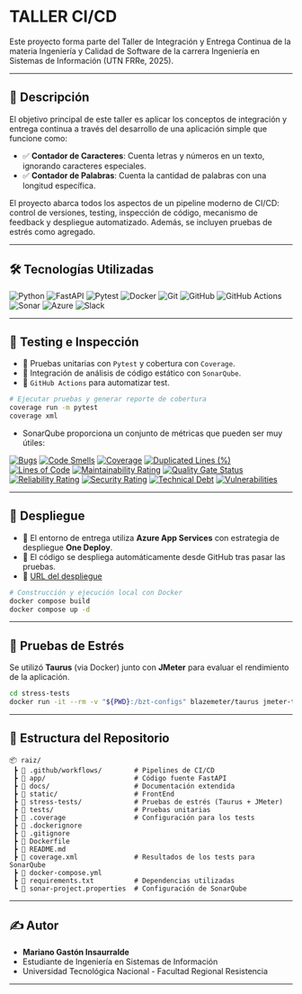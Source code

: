 # TALLER CI/CD

Este proyecto forma parte del Taller de Integración y Entrega Continua de la materia Ingeniería y Calidad de Software de la carrera Ingeniería en Sistemas de Información (UTN FRRe, 2025).

---

## 📌 Descripción

El objetivo principal de este taller es aplicar los conceptos de integración y entrega continua a través del desarrollo de una aplicación simple que funcione como:

- ✅ **Contador de Caracteres**: Cuenta letras y números en un texto, ignorando caracteres especiales.
- ✅ **Contador de Palabras**: Cuenta la cantidad de palabras con una longitud específica.

El proyecto abarca todos los aspectos de un pipeline moderno de CI/CD: control de versiones, testing, inspección de código, mecanismo de feedback y despliegue automatizado. Además, se incluyen pruebas de estrés como agregado.

---

## 🛠️ Tecnologías Utilizadas

![Python](https://img.shields.io/badge/python-3670A0?style=for-the-badge&logo=python)
![FastAPI](https://img.shields.io/badge/-FastAPI-009688?style=for-the-badge&logo=fastapi)
![Pytest](https://img.shields.io/badge/-Pytest-0A9EDC?style=for-the-badge&logo=pytest)
![Docker](https://img.shields.io/badge/-Docker-2496ED?style=for-the-badge&logo=docker)
![Git](https://img.shields.io/badge/GIT-E44C30?style=for-the-badge&logo=git&logoColor=white)
![GitHub](https://img.shields.io/badge/GitHub-100000?style=for-the-badge&logo=github&logoColor=white)
![GitHub Actions](https://img.shields.io/badge/Github%20Actions-282a2e?style=for-the-badge&logo=githubactions&logoColor=367cfe)
![Sonar](https://img.shields.io/badge/Sonarqube-5190cf?style=for-the-badge&logo=sonarqube&logoColor=white)
![Azure](https://img.shields.io/badge/microsoft%20azure-0089D6?style=for-the-badge&logo=microsoft-azure&logoColor=white)
![Slack](https://img.shields.io/badge/Slack-4A154B?style=for-the-badge&logo=slack&logoColor=white)

---

## 🧪 Testing e Inspección

- 🔹 Pruebas unitarias con `Pytest` y cobertura con `Coverage`.
- 🔹 Integración de análisis de código estático con `SonarQube`.
- 🔹 `GitHub Actions` para automatizar test.

```bash
# Ejecutar pruebas y generar reporte de cobertura
coverage run -m pytest
coverage xml
```

- SonarQube proporciona un conjunto de métricas que pueden ser muy útiles:

[![Bugs](https://sonarcloud.io/api/project_badges/measure?project=marianoInsa_Taller-CI-CD&metric=bugs)](https://sonarcloud.io/dashboard?id=marianoInsa_Taller-CI-CD)
[![Code Smells](https://sonarcloud.io/api/project_badges/measure?project=marianoInsa_Taller-CI-CD&metric=code_smells)](https://sonarcloud.io/dashboard?id=marianoInsa_Taller-CI-CD)
[![Coverage](https://sonarcloud.io/api/project_badges/measure?project=marianoInsa_Taller-CI-CD&metric=coverage)](https://sonarcloud.io/dashboard?id=marianoInsa_Taller-CI-CD)
[![Duplicated Lines (%)](https://sonarcloud.io/api/project_badges/measure?project=marianoInsa_Taller-CI-CD&metric=duplicated_lines_density)](https://sonarcloud.io/dashboard?id=marianoInsa_Taller-CI-CD)
[![Lines of Code](https://sonarcloud.io/api/project_badges/measure?project=marianoInsa_Taller-CI-CD&metric=ncloc)](https://sonarcloud.io/dashboard?id=marianoInsa_Taller-CI-CD)
[![Maintainability Rating](https://sonarcloud.io/api/project_badges/measure?project=marianoInsa_Taller-CI-CD&metric=sqale_rating)](https://sonarcloud.io/dashboard?id=marianoInsa_Taller-CI-CD)
[![Quality Gate Status](https://sonarcloud.io/api/project_badges/measure?project=marianoInsa_Taller-CI-CD&metric=alert_status)](https://sonarcloud.io/dashboard?id=marianoInsa_Taller-CI-CD)
[![Reliability Rating](https://sonarcloud.io/api/project_badges/measure?project=marianoInsa_Taller-CI-CD&metric=reliability_rating)](https://sonarcloud.io/dashboard?id=marianoInsa_Taller-CI-CD)
[![Security Rating](https://sonarcloud.io/api/project_badges/measure?project=marianoInsa_Taller-CI-CD&metric=security_rating)](https://sonarcloud.io/dashboard?id=marianoInsa_Taller-CI-CD)
[![Technical Debt](https://sonarcloud.io/api/project_badges/measure?project=marianoInsa_Taller-CI-CD&metric=sqale_index)](https://sonarcloud.io/dashboard?id=marianoInsa_Taller-CI-CD)
[![Vulnerabilities](https://sonarcloud.io/api/project_badges/measure?project=marianoInsa_Taller-CI-CD&metric=vulnerabilities)](https://sonarcloud.io/dashboard?id=marianoInsa_Taller-CI-CD)

---

## 🚀 Despliegue

- 🔸 El entorno de entrega utiliza **Azure App Services** con estrategia de despliegue **One Deploy**.
- 🔸 El código se despliega automáticamente desde GitHub tras pasar las pruebas.
- 🔸 [URL del despliegue](https://iyc-taller-ayajggbwd5f0d8gx.brazilsouth-01.azurewebsites.net/static/index.html)

```bash
# Construcción y ejecución local con Docker
docker compose build
docker compose up -d
```

---

## 🔧 Pruebas de Estrés

Se utilizó **Taurus** (via Docker) junto con **JMeter** para evaluar el rendimiento de la aplicación.

```bash
cd stress-tests
docker run -it --rm -v "${PWD}:/bzt-configs" blazemeter/taurus jmeter-test/jmeter.yml
```

---

## 🧩 Estructura del Repositorio

```
📦 raiz/
 ┣ 📁 .github/workflows/        # Pipelines de CI/CD
 ┣ 📁 app/                      # Código fuente FastAPI
 ┣ 📁 docs/                     # Documentación extendida
 ┣ 📁 static/                   # FrontEnd
 ┣ 📁 stress-tests/             # Pruebas de estrés (Taurus + JMeter)
 ┣ 📁 tests/                    # Pruebas unitarias
 ┣ 📄 .coverage                 # Configuración para los tests
 ┣ 📄 .dockerignore
 ┣ 📄 .gitignore
 ┣ 📄 Dockerfile
 ┣ 📄 README.md
 ┣ 📄 coverage.xml              # Resultados de los tests para SonarQube
 ┣ 📄 docker-compose.yml
 ┣ 📄 requirements.txt          # Dependencias utilizadas
 ┗ 📄 sonar-project.properties  # Configuración de SonarQube
```

---

## ✍️ Autor

- **Mariano Gastón Insaurralde**
- Estudiante de Ingeniería en Sistemas de Información
- Universidad Tecnológica Nacional - Facultad Regional Resistencia

---
